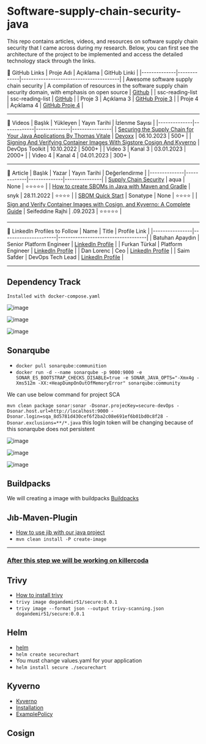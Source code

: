 # Software-supply-chain-security-java
This repo contains articles, videos, and resources on software supply chain security that I came across during my research. Below, you can first see the architecture of the project to be implemented and access the detailed technology stack through the links.

🔗 GitHub Links
| Proje Adı    | Açıklama    | GitHub Linki                           |
|--------------|-------------|----------------------------------------|
| Awesome software supply chain security      | A compilation of resources in the software supply chain security domain, with emphasis on open source | [Github](https://github.com/bureado/awesome-software-supply-chain-security)  |
| ssc-reading-list      | ssc-reading-list  | [GitHub](https://github.com/chainguard-dev/ssc-reading-list)  |
| Proje 3      | Açıklama 3  | [GitHub Proje 3](https://github.com/)  |
| Proje 4      | Açıklama 4  | [GitHub Proje 4](https://github.com/)  |

------------------------------------------------------------------------------

🎥 Videos
| Başlık       | Yükleyen    | Yayın Tarihi | İzlenme Sayısı |
|--------------|-------------|--------------|----------------|
| [Securing the Supply Chain for Your Java Applications By Thomas Vitale](https://youtu.be/ftPFxK8JPNM?si=SZRjqNARzj1GJaam)    | [Devoxx](https://youtube.com/@DevoxxForever?si=L_YwGLhn7japl-bb)    | 06.10.2023   | 500+          |
| [Signing And Verifying Container Images With Sigstore Cosign And Kyverno](https://www.youtube.com/watch?v=HLb1Q086u6M&t=1s)      | DevOps Toolkit     | 10.10.2022   | 5000+           |
| Video 3      | Kanal 3     | 03.01.2023   | 2000+          |
| Video 4      | Kanal 4     | 04.01.2023   | 300+           |

------------------------------------------------------------------------------

📝 Article
| Başlık       | Yazar       | Yayın Tarihi | Değerlendirme |
|--------------|-------------|--------------|---------------|
| [Supply Chain Security](https://www.aquasec.com/cloud-native-academy/supply-chain-security/supply-chain-security-mitigating-the-supply-chain-threat/)       | aqua     | None   | ⭐⭐⭐⭐⭐    |
| [How to create SBOMs in Java with Maven and Gradle](https://medium.com/@snyksec/how-to-create-sboms-in-java-with-maven-and-gradle-2abb1269baa6)       | snyk     | 28.11.2022   | ⭐⭐⭐⭐       |
| [SBOM Quick Start](https://help.sonatype.com/iqserver/quickstart-guides/software-bill-of-materials-%28sbom%29-quick-start?selectedPageVersions=6&selectedPageVersions=7)       | Sonatype     | None   | ⭐⭐⭐⭐     |
| [Sign and Verify Container Images with Cosign, and Kyverno: A Complete Guide](https://medium.com/@seifeddinerajhi/sign-and-verify-container-images-with-cosign-and-kyverno-a-complete-guide-b32b1f6e6264)       | Seifeddine Rajhi     | .09.2023   | ⭐⭐⭐⭐⭐ |

--------------------------------------------------------------------------------

👤 LinkedIn Profiles to Follow
| Name           | Title               | Profile Link                        |
|----------------|----------------------|------------------------------------|
| Batuhan Apaydın       | Senior Platform Engineer          | [LinkedIn Profile](https://www.linkedin.com/in/bthnapydin/) |
| Furkan Türkal       | Platform Engineer          | [LinkedIn Profile](https://www.linkedin.com/in/furkanturkal/) |
| Dan Lorenc       | Ceo          | [LinkedIn Profile](https://www.linkedin.com/in/danlorenc/) |
| Saim Safder      | DevOps Tech Lead         | [LinkedIn Profile](https://www.linkedin.com/in/saim-safder/) |


--------------------------------------
## Dependency Track 

`Installed with docker-compose.yaml`

![image](https://github.com/emirhandogandemir/software-supply-chain-security-java/assets/74687192/4db8ff3b-6c49-499b-b705-bb69a9e1af6c)

![image](https://github.com/emirhandogandemir/software-supply-chain-security-java/assets/74687192/a77ad6f6-4445-4097-8778-2852e1e8dae6)

![image](https://github.com/emirhandogandemir/software-supply-chain-security-java/assets/74687192/e387a3f0-d3cb-4117-b37c-a2a7e1594322)

## Sonarqube

- `docker pull sonarqube:communition`
- `docker run -d --name sonarqube -p 9000:9000 -e SONAR_ES_BOOTSTRAP_CHECKS_DISABLE=true -e SONAR_JAVA_OPTS="-Xmx4g -Xms512m -XX:+HeapDumpOnOutOfMemoryError" sonarqube:community`

We can use below command for project SCA 

`mvn clean package sonar:sonar -Dsonar.projecKey=secure-devOps -Dsonar.host.url=http://localhost:9000 -Dsonar.login=sqa_8d5781d430cef6f2ba2c08e691ef6b01bd0c8f28 -Dsonar.exclusions=**/*.java` this login token will be changing because of this sonarqube does not persistent

![image](https://github.com/emirhandogandemir/software-supply-chain-security-java/assets/74687192/a2576664-7c8f-45f6-8cc7-734446a19e15)

![image](https://github.com/emirhandogandemir/software-supply-chain-security-java/assets/74687192/11d5e107-f421-460c-a88d-912dadcead96)

![image](https://github.com/emirhandogandemir/software-supply-chain-security-java/assets/74687192/de7bba07-253e-4eb1-8792-4b1b19762d19)


## Buildpacks

We will creating a image with buildpacks
[Buildpacks](https://buildpacks.io/)


## Jıb-Maven-Plugin

- [How to use jib with our java project](https://github.com/GoogleContainerTools/jib/blob/master/jib-maven-plugin/README.md)
- `mvn clean install -P create-image`
----------------------------------------------------------------------------------------

### [After this step we will be working on killercoda](https://killercoda.com/kubernetes/scenario/playground)

## Trivy

- [How to install trivy](https://aquasecurity.github.io/trivy/v0.18.3/installation/)
- `trivy image dogandemir51/secure:0.0.1`
- `trivy image --format json --output trivy-scanning.json dogandemir51/secure:0.0.1`

## Helm

- [helm](https://helm.sh/)
- `helm create securechart`
- You must change values.yaml for your application
- `helm install secure ./securechart`

## Kyverno

- [Kyverno](https://kyverno.io/docs/introduction/#quick-start)
- [Installation](https://kyverno.io/docs/installation/)
- [ExamplePolicy](https://kyverno.io/policies/best-practices/disallow-latest-tag/disallow-latest-tag/)

## Cosign 







